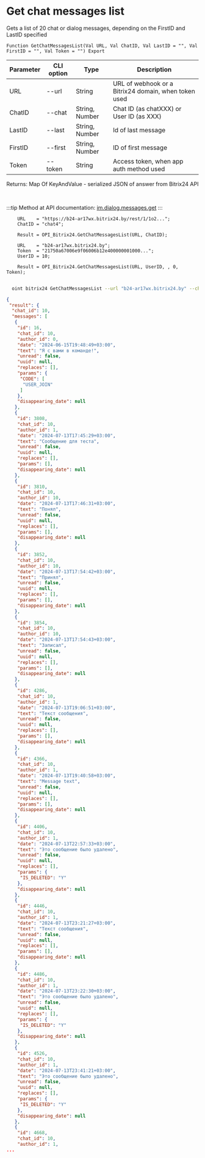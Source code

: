 ﻿---
sidebar_position: 13
---

# Get chat messages list
 Gets a list of 20 chat or dialog messages, depending on the FirstID and LastID specified



`Function GetChatMessagesList(Val URL, Val ChatID, Val LastID = "", Val FirstID = "", Val Token = "") Export`

  | Parameter | CLI option | Type | Description |
  |-|-|-|-|
  | URL | --url | String | URL of webhook or a Bitrix24 domain, when token used |
  | ChatID | --chat | String, Number | Chat ID (as chatXXX) or User ID (as XXX) |
  | LastID | --last | String, Number | Id of last message |
  | FirstID | --first | String, Number | ID of first message |
  | Token | --token | String | Access token, when app auth method used |

  
  Returns:  Map Of KeyAndValue - serialized JSON of answer from Bitrix24 API

<br/>

:::tip
Method at API documentation: [im.dialog.messages.get](https://dev.1c-bitrix.ru/learning/course/?COURSE_ID=93&LESSON_ID=11479)
:::
<br/>


```bsl title="Code example"
    URL    = "https://b24-ar17wx.bitrix24.by/rest/1/1o2...";
    ChatID = "chat4";

    Result = OPI_Bitrix24.GetChatMessagesList(URL, ChatID);

    URL    = "b24-ar17wx.bitrix24.by";
    Token  = "21750a67006e9f06006b12e400000001000...";
    UserID = 10;

    Result = OPI_Bitrix24.GetChatMessagesList(URL, UserID, , 0, Token);
```



```sh title="CLI command example"
    
  oint bitrix24 GetChatMessagesList --url "b24-ar17wx.bitrix24.by" --chat "chat4" --last %last% --first %first% --token "fe3fa966006e9f06006b12e400000001000..."

```

```json title="Result"
{
 "result": {
  "chat_id": 10,
  "messages": [
   {
    "id": 16,
    "chat_id": 10,
    "author_id": 0,
    "date": "2024-06-15T19:48:49+03:00",
    "text": "Я с вами в команде!",
    "unread": false,
    "uuid": null,
    "replaces": [],
    "params": {
     "CODE": [
      "USER_JOIN"
     ]
    },
    "disappearing_date": null
   },
   {
    "id": 3808,
    "chat_id": 10,
    "author_id": 1,
    "date": "2024-07-13T17:45:29+03:00",
    "text": "Сообщение для теста",
    "unread": false,
    "uuid": null,
    "replaces": [],
    "params": [],
    "disappearing_date": null
   },
   {
    "id": 3810,
    "chat_id": 10,
    "author_id": 10,
    "date": "2024-07-13T17:46:31+03:00",
    "text": "Понял",
    "unread": false,
    "uuid": null,
    "replaces": [],
    "params": [],
    "disappearing_date": null
   },
   {
    "id": 3852,
    "chat_id": 10,
    "author_id": 10,
    "date": "2024-07-13T17:54:42+03:00",
    "text": "Принял",
    "unread": false,
    "uuid": null,
    "replaces": [],
    "params": [],
    "disappearing_date": null
   },
   {
    "id": 3854,
    "chat_id": 10,
    "author_id": 10,
    "date": "2024-07-13T17:54:43+03:00",
    "text": "Записал",
    "unread": false,
    "uuid": null,
    "replaces": [],
    "params": [],
    "disappearing_date": null
   },
   {
    "id": 4286,
    "chat_id": 10,
    "author_id": 1,
    "date": "2024-07-13T19:06:51+03:00",
    "text": "Текст сообщения",
    "unread": false,
    "uuid": null,
    "replaces": [],
    "params": [],
    "disappearing_date": null
   },
   {
    "id": 4366,
    "chat_id": 10,
    "author_id": 1,
    "date": "2024-07-13T19:40:58+03:00",
    "text": "Message text",
    "unread": false,
    "uuid": null,
    "replaces": [],
    "params": [],
    "disappearing_date": null
   },
   {
    "id": 4406,
    "chat_id": 10,
    "author_id": 1,
    "date": "2024-07-13T22:57:33+03:00",
    "text": "Это сообщение было удалено",
    "unread": false,
    "uuid": null,
    "replaces": [],
    "params": {
     "IS_DELETED": "Y"
    },
    "disappearing_date": null
   },
   {
    "id": 4446,
    "chat_id": 10,
    "author_id": 1,
    "date": "2024-07-13T23:21:27+03:00",
    "text": "Текст сообщения",
    "unread": false,
    "uuid": null,
    "replaces": [],
    "params": [],
    "disappearing_date": null
   },
   {
    "id": 4486,
    "chat_id": 10,
    "author_id": 1,
    "date": "2024-07-13T23:22:30+03:00",
    "text": "Это сообщение было удалено",
    "unread": false,
    "uuid": null,
    "replaces": [],
    "params": {
     "IS_DELETED": "Y"
    },
    "disappearing_date": null
   },
   {
    "id": 4526,
    "chat_id": 10,
    "author_id": 1,
    "date": "2024-07-13T23:41:21+03:00",
    "text": "Это сообщение было удалено",
    "unread": false,
    "uuid": null,
    "replaces": [],
    "params": {
     "IS_DELETED": "Y"
    },
    "disappearing_date": null
   },
   {
    "id": 4668,
    "chat_id": 10,
    "author_id": 1,
...
```
